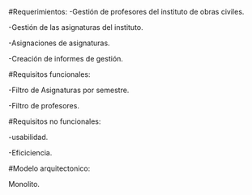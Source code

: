 #Requerimientos:
-Gestión de profesores del instituto de obras civiles.

-Gestión de las asignaturas del instituto.

-Asignaciones de asignaturas.

-Creación de informes de gestión.

#Requisitos funcionales:

-Filtro de Asignaturas por semestre.

-Filtro de profesores.

#Requisitos no funcionales:

-usabilidad.

-Eficiciencia.

#Modelo arquitectonico:

Monolito.

